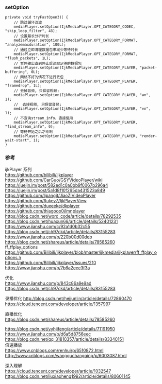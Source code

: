 ### setOption  
```
private void tryFastOpen3() {
    // 跳过循环滤波
    mediaPlayer.setOption(IjkMediaPlayer.OPT_CATEGORY_CODEC, "skip_loop_filter", 48);
    // 设置最长分析时长
    mediaPlayer.setOption(IjkMediaPlayer.OPT_CATEGORY_FORMAT, "analyzemaxduration", 100L);
    // 通过立即清理数据包来减少等待时长
    mediaPlayer.setOption(IjkMediaPlayer.OPT_CATEGORY_FORMAT, "flush_packets", 1L);
    // 暂停输出直到停止后读取足够的数据包
    mediaPlayer.setOption(IjkMediaPlayer.OPT_CATEGORY_PLAYER, "packet-buffering", 0L);
    // 网络不好的情况下进行丢包
    mediaPlayer.setOption(IjkMediaPlayer.OPT_CATEGORY_PLAYER, "framedrop", 1L);
    // 去掉音频, 只保留视频;  
    mediaPlayer.setOption(IjkMediaPlayer.OPT_CATEGORY_PLAYER, "an", 1);
    //  去掉视频, 只保留音频;  
    mediaPlayer.setOption(IjkMediaPlayer.OPT_CATEGORY_PLAYER, "vn", 1);
    // 不查询stream_info，直接使用
    mediaPlayer.setOption(IjkMediaPlayer.OPT_CATEGORY_PLAYER, "find_stream_info", 0);
    // 等待开始之后才绘制
    mediaPlayer.setOption(IjkMediaPlayer.OPT_CATEGORY_PLAYER, "render-wait-start", 1);
}
```


### 参考  

ijkPlayer 系列  
https://github.com/bilibili/ijkplayer  
https://github.com/CarGuo/GSYVideoPlayer/wiki  
https://juejin.im/post/582ed1c0a0bb9f0067b296a4  
https://juejin.im/post/5a1d8f10f265da431523a849  
https://github.com/lipangit/JiaoZiVideoPlayer  
https://github.com/Rukey7/IjkPlayerView  
https://github.com/dueeeke/dkplayer  
https://github.com/thiagooo0/lmnplayer  
https://blog.csdn.net/word_code/article/details/78292535  
https://blog.csdn.net/huaxun66/article/details/53401231  
https://www.jianshu.com/c/92a1d0b32c55  
https://blog.csdn.net/ch97ckd/article/details/83155283  
https://www.jianshu.com/p/220b00d00deb  
https://blog.csdn.net/shareus/article/details/78585260  
ff_ffplay_options  
https://github.com/Bilibili/ijkplayer/blob/master/ijkmedia/ijkplayer/ff_ffplay_options.h  
https://github.com/Bilibili/ijkplayer/issues/210  
https://www.jianshu.com/p/7b6a2eee3f3a  

优化  
https://www.jianshu.com/p/843c86a9e9ad  
https://blog.csdn.net/ch97ckd/article/details/83155283  

录播优化  http://blog.csdn.net/hejjunlin/article/details/72860470
https://cloud.tencent.com/developer/article/1357997  

直播优化  
https://blog.csdn.net/shareus/article/details/78585260  

https://blog.csdn.net/yyhjifeng/article/details/71191950  
https://www.jianshu.com/p/d6a5d8756eec  
https://blog.csdn.net/qq_31810357/article/details/83340151  
倍速播放  
https://www.cnblogs.com/renhui/p/6510872.html  
http://www.cnblogs.com/wangguchangqing/p/6003087.html  

深入理解  
https://cloud.tencent.com/developer/article/1032547  
https://blog.csdn.net/liuxiaoheng1992/article/details/80601145  
